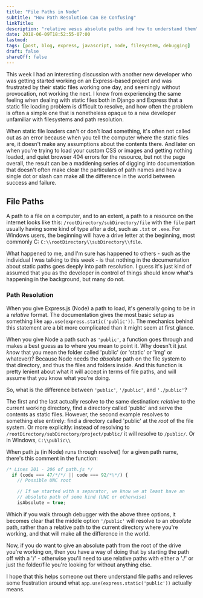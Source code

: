 ```yaml
---
title: "File Paths in Node"
subtitle: "How Path Resolution Can Be Confusing"
linkTitle: 
description: "relative vesus absolute paths and how to understand them"
date: 2018-06-09T18:52:55-07:00
lastmod:
tags: [post, blog, express, javascript, node, filesystem, debugging]
draft: false
shareOff: false
---
```


This week I had an interesting discussion with another new developer who was getting started working on an Express-based project and was frustrated by their static files working one day, and seemingly without provocation, not working the next. I knew from experiencing the same feeling when dealing with static files both in Django and Express that a static file loading problem is difficult to resolve, and how often the problem is often a simple one that is nonetheless opaque to a new developer unfamiliar with filesystems and path resolution.

When static file loaders can't or don't load something, it's often not called  out as an error because when you tell the computer where the static files are, it doesn't make any assumptions about the contents there. And later on when you're trying to load your custom CSS or images and getting nothing loaded, and quiet browser 404 errors for the resource, but not the page overall, the result can be a maddening series of digging into documentation that doesn't often make clear the particulars of path names and how a single dot or slash can make all the difference in the world between success and failure.

## File Paths

A path to a file on a computer, and to an extent, a path to a resource on the internet looks like this: `/rootDirectory/subDirectory/file` with the `file` part usually having some kind of type after a dot, such as `.txt` or `.exe`. For Windows users, the beginning will have a drive letter at the beginning, most commonly C: `C:\\rootDirectory\\subDirectory\\file`.

What happened to me, and I'm sure has happened to others - such as the individual I was talking to this week - is that nothing in the documentation about static paths goes deeply into path resolution. I guess it's just kind of assumed that you as the developer in control of things should know what's happening in the background, but many do not.

### Path Resolution

When you give Express.js (Node) a path to load, it's generally going to be in a _relative_ format. The documentation gives the most basic setup as something like `app.use(express.static('public'))`. The mechanics behind this statement are a bit more complicated than it might seem at first glance.

When you give Node a path such as `'public'`, a function goes through and makes a best guess as to where you mean to point it. Why doesn't it just _know_ that you mean the folder called 'public' (or 'static' or 'img' or whatever)? Because Node needs the _absolute_ path on the file system to that directory, and thus the files and folders inside. And this function is pretty lenient about what it will accept in terms of file paths, and will assume that you know what you're doing.

So, what is the difference between `'public'`, `'/public'`, and `'./public'`?

The first and the last actually resolve to the same destination: _relative_ to the current working directory, find a directory called 'public' and serve the contents as static files. However, the second example resolves to something else entirely: find a directory called 'public' at the _root_ of the file system. Or more explicitly: instead of resolving to `/rootDirectory/subDirectory/project/public/` it will resolve to `/public/`. Or in Windows,  `C:\\public\\`

When path.js (in Node) runs through resolve() for a given path name, there's this comment in the function:

```javascript
/* Lines 201 - 206 of path.js */
  if (code === 47/*/*/ || code === 92/*\*/) {
    // Possible UNC root

    // If we started with a separator, we know we at least have an
    // absolute path of some kind (UNC or otherwise)
    isAbsolute = true;
```

Which if you walk through debugger with the above three options, it becomes clear that the middle option `'/public'` will resolve to an _absolute_ path, rather than a relative path to the current directory where you're working, and that will make all the difference in the world.

Now, if you do want to give an absolute path from the root of the drive you're working on, then you have a way of doing that by starting the path off with a '/' -  otherwise you'll need to use relative paths with either a './' or just the folder/file you're looking for without anything else.

I hope that this helps someone out there understand file paths and relieves some frustration around what `app.use(express.static('public'))` actually means.